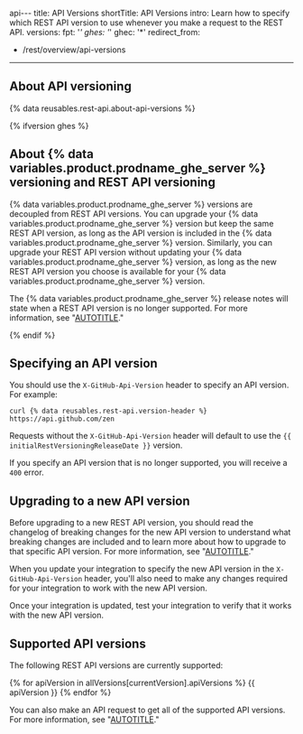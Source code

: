 api--- 
title: API Versions
shortTitle: API Versions
intro: Learn how to specify which REST API version to use whenever you make a request to the REST API.
versions:
  fpt: '*'
  ghes: '*'
  ghec: '*'
redirect_from:
  - /rest/overview/api-versions
---

## About API versioning

{% data reusables.rest-api.about-api-versions %}

{% ifversion ghes %}

## About {% data variables.product.prodname_ghe_server %} versioning and REST API versioning

{% data variables.product.prodname_ghe_server %} versions are decoupled from REST API versions. You can upgrade your {% data variables.product.prodname_ghe_server %} version but keep the same REST API version, as long as the API version is included in the {% data variables.product.prodname_ghe_server %} version. Similarly, you can upgrade your REST API version without updating your {% data variables.product.prodname_ghe_server %} version, as long as the new REST API version you choose is available for your {% data variables.product.prodname_ghe_server %} version.

The {% data variables.product.prodname_ghe_server %} release notes will state when a REST API version is no longer supported. For more information, see "[AUTOTITLE](/admin/release-notes)."

{% endif %}

## Specifying an API version

You should use the `X-GitHub-Api-Version` header to specify an API version. For example:

```shell
curl {% data reusables.rest-api.version-header %} https://api.github.com/zen
```

Requests without the `X-GitHub-Api-Version` header will default to use the `{{ initialRestVersioningReleaseDate }}` version.

If you specify an API version that is no longer supported, you will receive a `400` error.

## Upgrading to a new API version

Before upgrading to a new REST API version, you should read the changelog of breaking changes for the new API version to understand what breaking changes are included and to learn more about how to upgrade to that specific API version. For more information, see "[AUTOTITLE](/rest/overview/breaking-changes)."

When you update your integration to specify the new API version in the `X-GitHub-Api-Version` header, you'll also need to make any changes required for your integration to work with the new API version.

Once your integration is updated, test your integration to verify that it works with the new API version.

## Supported API versions

The following REST API versions are currently supported:

{% for apiVersion in allVersions[currentVersion].apiVersions %}
{{ apiVersion }}
{% endfor %}

You can also make an API request to get all of the supported API versions. For more information, see "[AUTOTITLE](/rest/meta/meta#get-all-api-versions)."
